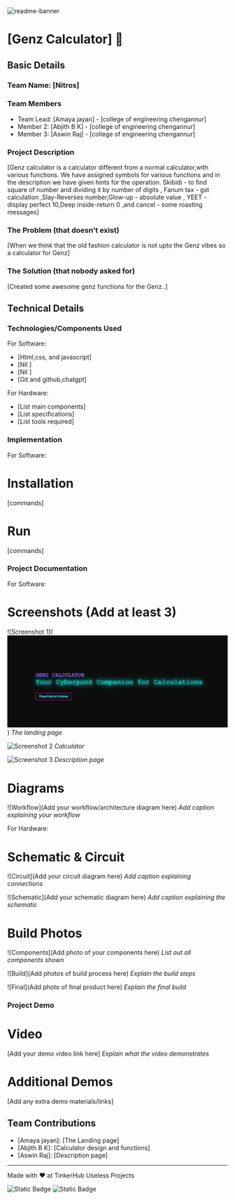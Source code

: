 <img width="1280" alt="readme-banner" src="https://github.com/user-attachments/assets/35332e92-44cb-425b-9dff-27bcf1023c6c">

# [Genz Calculator] 🎯


## Basic Details
### Team Name: [Nitros]


### Team Members
- Team Lead: [Amaya jayan] - [college of engineering chengannur]
- Member 2: [Abjith B K] - [college of engineering chengannur]
- Member 3: [Aswin Raj] - [college of engineering chengannur]

### Project Description
[Genz calculator is a calculator different from a normal calculator,with various functions. We have assigned symbols for various functions and in the description we have given hints for the operation.  Skibidi - to find square of number and dividing it by number of digits , Fanum tax - gst calculation ,Slay-Reverses number,Glow-up - absolute value , YEET - display perfect 10,Deep inside-return 0 ,and cancel - some roasting messages]

### The Problem (that doesn't exist)
[When we think that the old fashion calculator is not upto the Genz vibes so a calculator for Genz]

### The Solution (that nobody asked for)
[Created some awesome genz functions for the Genz..]

## Technical Details
### Technologies/Components Used
For Software:
- [Html,css, and javascript]
- [Nil ]
- [Nil ]
- [Git and github,chatgpt]

For Hardware:
- [List main components]
- [List specifications]
- [List tools required]

### Implementation
For Software:
# Installation
[commands]

# Run
[commands]

### Project Documentation
For Software:

# Screenshots (Add at least 3)
![Screenshot 1](![Landing page](image.png))
*The landing page*

![Screenshot 2](![Calculator](image-1.png))
*Calculator*

![Screenshot 3](![Description](image-2.png))
*Description page*

# Diagrams
![Workflow](Add your workflow/architecture diagram here)
*Add caption explaining your workflow*

For Hardware:

# Schematic & Circuit
![Circuit](Add your circuit diagram here)
*Add caption explaining connections*

![Schematic](Add your schematic diagram here)
*Add caption explaining the schematic*

# Build Photos
![Components](Add photo of your components here)
*List out all components shown*

![Build](Add photos of build process here)
*Explain the build steps*

![Final](Add photo of final product here)
*Explain the final build*

### Project Demo
# Video
[Add your demo video link here]
*Explain what the video demonstrates*

# Additional Demos
[Add any extra demo materials/links]

## Team Contributions
- [Amaya jayan]: [The Landing page]
- [Abjith B K]: [Calculator design and functions]
- [Aswin Raj]: [Description page]

---
Made with ❤️ at TinkerHub Useless Projects 

![Static Badge](https://img.shields.io/badge/TinkerHub-24?color=%23000000&link=https%3A%2F%2Fwww.tinkerhub.org%2F)
![Static Badge](https://img.shields.io/badge/UselessProject--24-24?link=https%3A%2F%2Fwww.tinkerhub.org%2Fevents%2FQ2Q1TQKX6Q%2FUseless%2520Projects)



